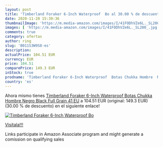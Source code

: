 ```yaml
---
layout: post
title: 'Timberland Foraker 6-Inch Waterproof  Bo al 30.00 % de descuento'
date: 2020-11-20 15:39:36
thumbnailImage: 'https://m.media-amazon.com/images/I/41FODhVZe6L._SL200_.jpg'
images: [ 'https://m.media-amazon.com/images/I/41FODhVZe6L._SL200_.jpg' ]
comments: true
category: ofertas
author: ring
slug: 'B011S3W9S8-es'
description:
actualPrice: 104.51 EUR
currency: EUR
price: 104.51
comparePrice: 149.3 EUR
inStock: true
prodname: 'Timberland Foraker 6-Inch Waterproof  Botas Chukka Hombre  Negro Black Full Grain  41 EU'
country: 'es'
---
```


Ahora mismo tienes [Timberland Foraker 6-Inch Waterproof  Botas Chukka Hombre  Negro Black Full Grain  41 EU](https://www.amazon.es/dp/B011S3W9S8/?tag=tolees-21) a 104.51 EUR (original: 149.3 EUR) (30.00 %  de descuento) en el siguiente enlace!

[![Timberland Foraker 6-Inch Waterproof  Bo](https://m.media-amazon.com/images/I/41FODhVZe6L._SL200_.jpg)](https://www.amazon.es/dp/B011S3W9S8/?tag=tolees-21)

[Visítala!!!](https://www.amazon.es/dp/B011S3W9S8/?tag=tolees-21)

Links participate in Amazon Associate program and might generate a comission on qualifying sales

